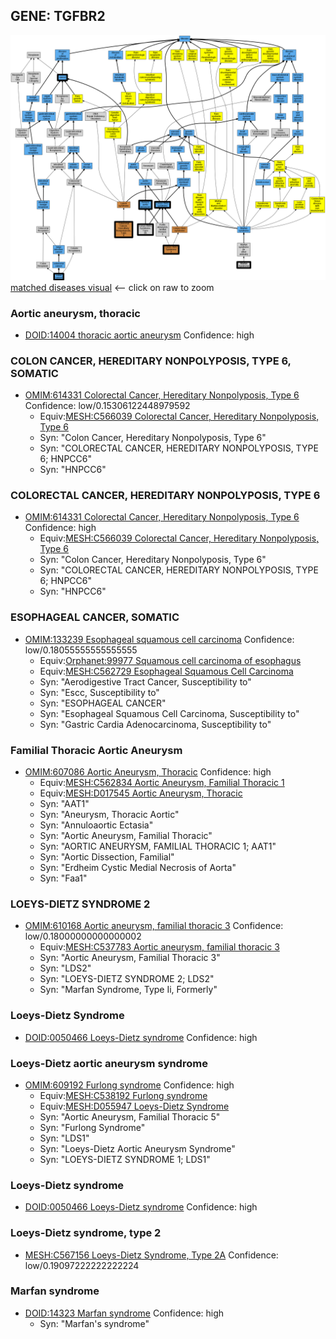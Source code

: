 
## GENE: TGFBR2

![image](TGFBR2.png)
[matched diseases visual](TGFBR2.png)  <-- click on raw to zoom


### Aortic aneurysm, thoracic
 * [DOID:14004 thoracic aortic aneurysm](http://beta.monarchinitiative.org/disease/DOID:14004) Confidence: high

### COLON CANCER, HEREDITARY NONPOLYPOSIS, TYPE 6, SOMATIC
 * [OMIM:614331 Colorectal Cancer, Hereditary Nonpolyposis, Type 6](http://beta.monarchinitiative.org/disease/OMIM:614331) Confidence: low/0.15306122448979592
    * Equiv:[MESH:C566039 Colorectal Cancer, Hereditary Nonpolyposis, Type 6](http://beta.monarchinitiative.org/disease/MESH:C566039)
    * Syn: "Colon Cancer, Hereditary Nonpolyposis, Type 6"
    * Syn: "COLORECTAL CANCER, HEREDITARY NONPOLYPOSIS, TYPE 6; HNPCC6"
    * Syn: "HNPCC6"

### COLORECTAL CANCER, HEREDITARY NONPOLYPOSIS, TYPE 6
 * [OMIM:614331 Colorectal Cancer, Hereditary Nonpolyposis, Type 6](http://beta.monarchinitiative.org/disease/OMIM:614331) Confidence: high
    * Equiv:[MESH:C566039 Colorectal Cancer, Hereditary Nonpolyposis, Type 6](http://beta.monarchinitiative.org/disease/MESH:C566039)
    * Syn: "Colon Cancer, Hereditary Nonpolyposis, Type 6"
    * Syn: "COLORECTAL CANCER, HEREDITARY NONPOLYPOSIS, TYPE 6; HNPCC6"
    * Syn: "HNPCC6"

### ESOPHAGEAL CANCER, SOMATIC
 * [OMIM:133239 Esophageal squamous cell carcinoma](http://beta.monarchinitiative.org/disease/OMIM:133239) Confidence: low/0.18055555555555555
    * Equiv:[Orphanet:99977 Squamous cell carcinoma of esophagus](http://beta.monarchinitiative.org/disease/Orphanet:99977)
    * Equiv:[MESH:C562729 Esophageal Squamous Cell Carcinoma](http://beta.monarchinitiative.org/disease/MESH:C562729)
    * Syn: "Aerodigestive Tract Cancer, Susceptibility to"
    * Syn: "Escc, Susceptibility to"
    * Syn: "ESOPHAGEAL CANCER"
    * Syn: "Esophageal Squamous Cell Carcinoma, Susceptibility to"
    * Syn: "Gastric Cardia Adenocarcinoma, Susceptibility to"

### Familial Thoracic Aortic Aneurysm
 * [OMIM:607086 Aortic Aneurysm, Thoracic](http://beta.monarchinitiative.org/disease/OMIM:607086) Confidence: high
    * Equiv:[MESH:C562834 Aortic Aneurysm, Familial Thoracic 1](http://beta.monarchinitiative.org/disease/MESH:C562834)
    * Equiv:[MESH:D017545 Aortic Aneurysm, Thoracic](http://beta.monarchinitiative.org/disease/MESH:D017545)
    * Syn: "AAT1"
    * Syn: "Aneurysm, Thoracic Aortic"
    * Syn: "Annuloaortic Ectasia"
    * Syn: "Aortic Aneurysm, Familial Thoracic"
    * Syn: "AORTIC ANEURYSM, FAMILIAL THORACIC 1; AAT1"
    * Syn: "Aortic Dissection, Familial"
    * Syn: "Erdheim Cystic Medial Necrosis of Aorta"
    * Syn: "Faa1"

### LOEYS-DIETZ SYNDROME 2
 * [OMIM:610168 Aortic aneurysm, familial thoracic 3](http://beta.monarchinitiative.org/disease/OMIM:610168) Confidence: low/0.18000000000000002
    * Equiv:[MESH:C537783 Aortic aneurysm, familial thoracic 3](http://beta.monarchinitiative.org/disease/MESH:C537783)
    * Syn: "Aortic Aneurysm, Familial Thoracic 3"
    * Syn: "LDS2"
    * Syn: "LOEYS-DIETZ SYNDROME 2; LDS2"
    * Syn: "Marfan Syndrome, Type Ii, Formerly"

### Loeys-Dietz Syndrome
 * [DOID:0050466 Loeys-Dietz syndrome](http://beta.monarchinitiative.org/disease/DOID:0050466) Confidence: high

### Loeys-Dietz aortic aneurysm syndrome
 * [OMIM:609192 Furlong syndrome](http://beta.monarchinitiative.org/disease/OMIM:609192) Confidence: high
    * Equiv:[MESH:C538192 Furlong syndrome](http://beta.monarchinitiative.org/disease/MESH:C538192)
    * Equiv:[MESH:D055947 Loeys-Dietz Syndrome](http://beta.monarchinitiative.org/disease/MESH:D055947)
    * Syn: "Aortic Aneurysm, Familial Thoracic 5"
    * Syn: "Furlong Syndrome"
    * Syn: "LDS1"
    * Syn: "Loeys-Dietz Aortic Aneurysm Syndrome"
    * Syn: "LOEYS-DIETZ SYNDROME 1; LDS1"

### Loeys-Dietz syndrome
 * [DOID:0050466 Loeys-Dietz syndrome](http://beta.monarchinitiative.org/disease/DOID:0050466) Confidence: high

### Loeys-Dietz syndrome, type 2
 * [MESH:C567156 Loeys-Dietz Syndrome, Type 2A](http://beta.monarchinitiative.org/disease/MESH:C567156) Confidence: low/0.19097222222222224

### Marfan syndrome
 * [DOID:14323 Marfan syndrome](http://beta.monarchinitiative.org/disease/DOID:14323) Confidence: high
    * Syn: "Marfan's syndrome"
